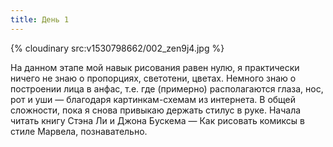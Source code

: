 ```yaml
---
title: День 1
---
```


{% cloudinary src:v1530798662/002_zen9j4.jpg %}

На данном этапе мой навык рисования равен нулю, я практически ничего не знаю о пропорциях, светотени, цветах. Немного знаю о построении лица в анфас, т.е. где (примерно) располагаются глаза, нос, рот и уши — благодаря картинкам-схемам из интернета. В общей сложности, пока я снова привыкаю держать стилус в руке. Начала читать книгу Стэна Ли и Джона Бускема — Как рисовать комиксы в стиле Марвела, познавательно.